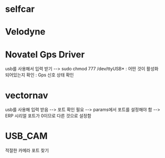 # selfcar

# Velodyne 

# Novatel Gps Driver
usb를 사용해서 입력 받기
--> sudo chmod 777 /dev/ttyUSB*
: 어떤 것이 활성화 되어있는지 확인
: Gps 신호 상태 확인

# vectornav
usb를 사용해 입력 받음
--> 포트 확인 필요 -->  params에서 포트를 설정해야 함 --> ERP 시리얼 포트가 0이므로 다른 것으로 설정함

# USB_CAM
적절한 카메라 포트 찾기
